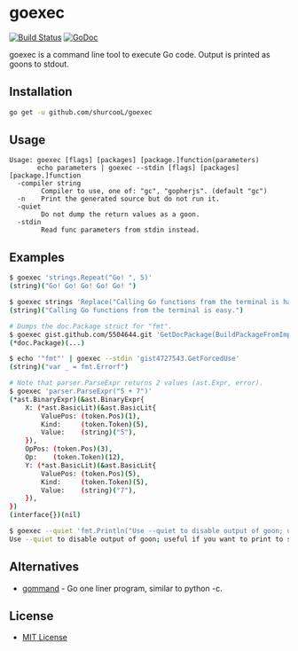 goexec
======

[![Build Status](https://travis-ci.org/shurcooL/goexec.svg?branch=master)](https://travis-ci.org/shurcooL/goexec) [![GoDoc](https://godoc.org/github.com/shurcooL/goexec?status.svg)](https://godoc.org/github.com/shurcooL/goexec)

goexec is a command line tool to execute Go code. Output is printed as goons to stdout.

Installation
------------

```bash
go get -u github.com/shurcooL/goexec
```

Usage
-----

```
Usage: goexec [flags] [packages] [package.]function(parameters)
       echo parameters | goexec --stdin [flags] [packages] [package.]function
  -compiler string
    	Compiler to use, one of: "gc", "gopherjs". (default "gc")
  -n	Print the generated source but do not run it.
  -quiet
    	Do not dump the return values as a goon.
  -stdin
    	Read func parameters from stdin instead.
```

Examples
--------

```bash
$ goexec 'strings.Repeat("Go! ", 5)'
(string)("Go! Go! Go! Go! Go! ")

$ goexec strings 'Replace("Calling Go functions from the terminal is hard.", "hard", "easy", -1)'
(string)("Calling Go functions from the terminal is easy.")

# Dumps the doc.Package struct for "fmt".
$ goexec gist.github.com/5504644.git 'GetDocPackage(BuildPackageFromImportPath("fmt"))'
(*doc.Package)(...)

$ echo '"fmt"' | goexec --stdin 'gist4727543.GetForcedUse'
(string)("var _ = fmt.Errorf")

# Note that parser.ParseExpr returns 2 values (ast.Expr, error).
$ goexec 'parser.ParseExpr("5 + 7")'
(*ast.BinaryExpr)(&ast.BinaryExpr{
	X: (*ast.BasicLit)(&ast.BasicLit{
		ValuePos: (token.Pos)(1),
		Kind:     (token.Token)(5),
		Value:    (string)("5"),
	}),
	OpPos: (token.Pos)(3),
	Op:    (token.Token)(12),
	Y: (*ast.BasicLit)(&ast.BasicLit{
		ValuePos: (token.Pos)(5),
		Kind:     (token.Token)(5),
		Value:    (string)("7"),
	}),
})
(interface{})(nil)

$ goexec --quiet 'fmt.Println("Use --quiet to disable output of goon; useful if you want to print to stdout.")'
Use --quiet to disable output of goon; useful if you want to print to stdout.
```

Alternatives
------------

-	[gommand](https://github.com/sno6/gommand) - Go one liner program, similar to python -c.

License
-------

-	[MIT License](https://opensource.org/licenses/mit-license.php)
